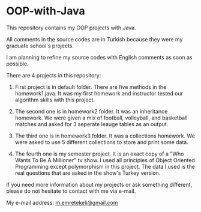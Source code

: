 # OOP-with-Java
This repository contains my OOP projects with Java.

All comments in the source codes are in Turkish because they were my graduate school's projects.

I am planning to refine my source codes with English comments as soon as possible.

There are 4 projects in this repository:

1. First project is in default folder. There are five methods in the homework1.java. It was my first homework and instructor tested our algorithm skills with this project.

2. The second one is in homework2 folder. It was an inheritance homework. We were given a mix of football, volleyball, and basketball matches and asked for 3 seperate leauge tables as an output.

3. The third one is in homework3 folder. It was a collections homework. We were asked to use 5 different collections to store and print some data.

4. The fourth one is my semester project. It is an exact copy of a "Who Wants To Be A Millioner" tv show. I used all principles of Object Oriented Programming except polymorphism in this project. The data I used is the real questions that are asked in the show's Turkey version. 

If you need more information about my projects or ask something different, please do not hesitate to contact with me via e-mail.

My e-mail address: m.emretekeli@gmail.com

